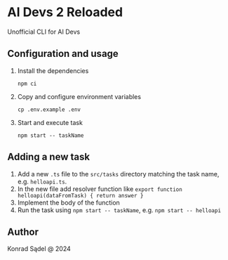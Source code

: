 # AI Devs 2 Reloaded
Unofficial CLI for AI Devs

## Configuration and usage
1. Install the dependencies
    ```shell
    npm ci
    ```

2. Copy and configure environment variables
    ```shell
    cp .env.example .env
    ```

3. Start and execute task
    ```shell
    npm start -- taskName
    ```

## Adding a new task
1. Add a new `.ts` file to the `src/tasks` directory matching the task name, e.g. `helloapi.ts`.
2. In the new file add resolver function like `export function helloapi(dataFromTask) { return answer }`
3. Implement the body of the function
4. Run the task using `npm start -- taskName`, e.g. `npm start -- helloapi`

## Author
Konrad Sądel @ 2024